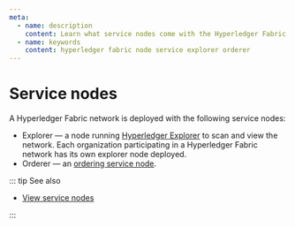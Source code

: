 ```yaml
---
meta:
  - name: description
    content: Learn what service nodes come with the Hyperledger Fabric deployment on Chainstack.
  - name: keywords
    content: hyperledger fabric node service explorer orderer
---
```


# Service nodes

A Hyperledger Fabric network is deployed with the following service nodes:

* Explorer — a node running [Hyperledger Explorer](https://www.hyperledger.org/use/explorer) to scan and view the network. Each organization participating in a Hyperledger Fabric network has its own explorer node deployed.
* Orderer — an [ordering service node](/blockchains/fabric#ordering-service).

::: tip See also

* [View service nodes](/platform/view-service-nodes)

:::
